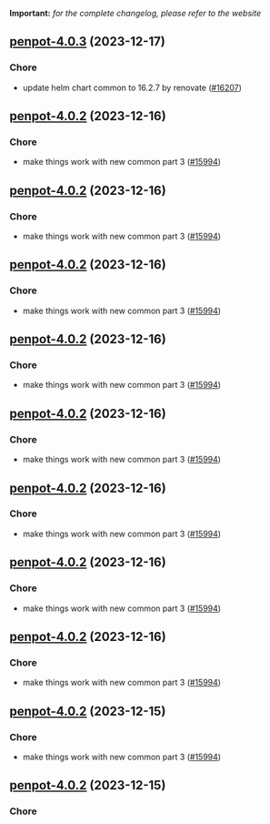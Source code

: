 **Important:**
*for the complete changelog, please refer to the website*




## [penpot-4.0.3](https://github.com/truecharts/charts/compare/penpot-4.0.2...penpot-4.0.3) (2023-12-17)

### Chore

- update helm chart common to 16.2.7 by renovate ([#16207](https://github.com/truecharts/charts/issues/16207))
  
  


## [penpot-4.0.2](https://github.com/truecharts/charts/compare/penpot-3.0.3...penpot-4.0.2) (2023-12-16)

### Chore

- make things work with new common part 3 ([#15994](https://github.com/truecharts/charts/issues/15994))
  
  


## [penpot-4.0.2](https://github.com/truecharts/charts/compare/penpot-3.0.3...penpot-4.0.2) (2023-12-16)

### Chore

- make things work with new common part 3 ([#15994](https://github.com/truecharts/charts/issues/15994))
  
  


## [penpot-4.0.2](https://github.com/truecharts/charts/compare/penpot-3.0.3...penpot-4.0.2) (2023-12-16)

### Chore

- make things work with new common part 3 ([#15994](https://github.com/truecharts/charts/issues/15994))
  
  


## [penpot-4.0.2](https://github.com/truecharts/charts/compare/penpot-3.0.3...penpot-4.0.2) (2023-12-16)

### Chore

- make things work with new common part 3 ([#15994](https://github.com/truecharts/charts/issues/15994))
  
  


## [penpot-4.0.2](https://github.com/truecharts/charts/compare/penpot-3.0.3...penpot-4.0.2) (2023-12-16)

### Chore

- make things work with new common part 3 ([#15994](https://github.com/truecharts/charts/issues/15994))
  
  


## [penpot-4.0.2](https://github.com/truecharts/charts/compare/penpot-3.0.3...penpot-4.0.2) (2023-12-16)

### Chore

- make things work with new common part 3 ([#15994](https://github.com/truecharts/charts/issues/15994))
  
  


## [penpot-4.0.2](https://github.com/truecharts/charts/compare/penpot-3.0.3...penpot-4.0.2) (2023-12-16)

### Chore

- make things work with new common part 3 ([#15994](https://github.com/truecharts/charts/issues/15994))
  
  


## [penpot-4.0.2](https://github.com/truecharts/charts/compare/penpot-3.0.3...penpot-4.0.2) (2023-12-16)

### Chore

- make things work with new common part 3 ([#15994](https://github.com/truecharts/charts/issues/15994))
  
  


## [penpot-4.0.2](https://github.com/truecharts/charts/compare/penpot-3.0.3...penpot-4.0.2) (2023-12-15)

### Chore

- make things work with new common part 3 ([#15994](https://github.com/truecharts/charts/issues/15994))
  
  


## [penpot-4.0.2](https://github.com/truecharts/charts/compare/penpot-3.0.3...penpot-4.0.2) (2023-12-15)

### Chore

